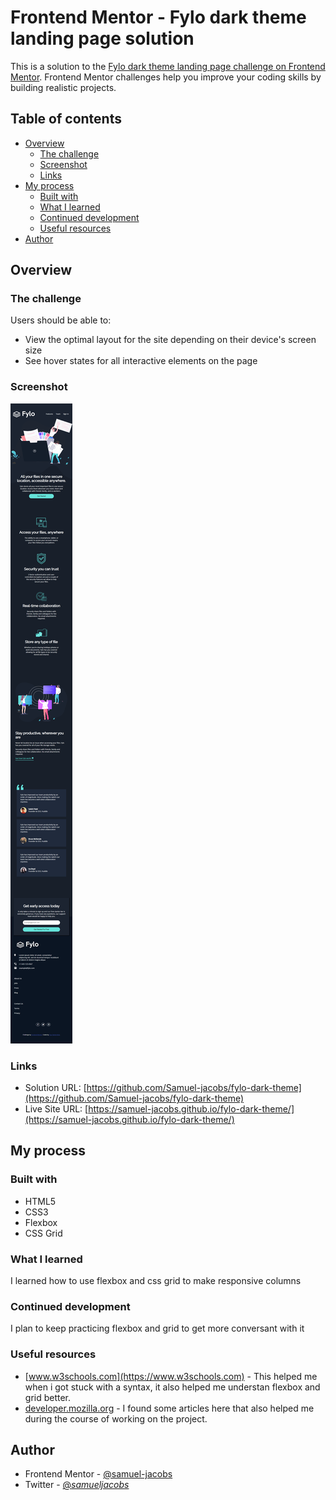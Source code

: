 # Frontend Mentor - Fylo dark theme landing page solution

This is a solution to the [Fylo dark theme landing page challenge on Frontend Mentor](https://www.frontendmentor.io/challenges/fylo-dark-theme-landing-page-5ca5f2d21e82137ec91a50fd). Frontend Mentor challenges help you improve your coding skills by building realistic projects. 

## Table of contents

- [Overview](#overview)
  - [The challenge](#the-challenge)
  - [Screenshot](#screenshot)
  - [Links](#links)
- [My process](#my-process)
  - [Built with](#built-with)
  - [What I learned](#what-i-learned)
  - [Continued development](#continued-development)
  - [Useful resources](#useful-resources)
- [Author](#author)



## Overview

### The challenge

Users should be able to:

- View the optimal layout for the site depending on their device's screen size
- See hover states for all interactive elements on the page

### Screenshot

![](./images/fylo-mobile.png)




### Links

- Solution URL: [https://github.com/Samuel-jacobs/fylo-dark-theme](https://github.com/Samuel-jacobs/fylo-dark-theme)
- Live Site URL: [https://samuel-jacobs.github.io/fylo-dark-theme/](https://samuel-jacobs.github.io/fylo-dark-theme/)

## My process

### Built with

- HTML5 
- CSS3
- Flexbox
- CSS Grid



### What I learned

I learned how to use flexbox and css grid to make responsive columns 




### Continued development

I plan to keep practicing flexbox and grid to get more conversant with it 

### Useful resources

- [www.w3schools.com](https://www.w3schools.com) - This helped me when i got stuck with a syntax, it also helped me understan flexbox and grid better.
- [developer.mozilla.org](https://developer.mozilla.org) - I found some articles here that also helped me during the course of working on the project. 

## Author


- Frontend Mentor - [@samuel-jacobs](https://www.frontendmentor.io/profile/samuel-jacobs)
- Twitter - [@_samueljacobs_](https://www.twitter.com/_samueljacobs_)


